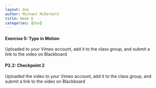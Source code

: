 ```yaml
---
layout: due
author: Michael McDermott
title: Week 6
categories: [due]
---
```

#### Exercise 5: Type in Motion

Uploaded to your Vimeo account, add it to the class group, and submit a link to the video on Blackboard

#### P2.2: Checkpoint 2

Uploaded the video to your Vimeo account, add it to the class group, and submit a link to the video on Blackboard
